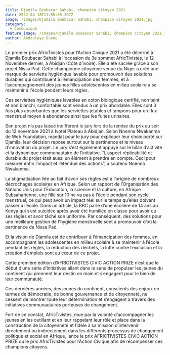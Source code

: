 ```yaml
---
title: Djamila Boubacar Sahabi, champion citoyen 2021
date: 2022-04-18T11:55:55.367Z
image: /images/Djamila Boubacar Sahabi, champion citoyen 2021.jpg
category:
  - Communiqué
feature_image: /images/Djamila Boubacar Sahabi, champion citoyen 2021.jpg
author: Abdoulaye Guene
---
```

Le premier prix AfricTivistes pour l’Action Civique 2021 a été décerné à Djamila Boubacar Sahabi à l'occasion du 3e sommet AfricTivistes, le 12 Novembre dernier, à Abidjan (Côte d’ivoire). Elle a été sacrée grâce à son projet Nissa Pad. Cette championne citoyenne venue du Niger a créé une marque de serviette hygiénique lavable pour promouvoir des solutions durables qui contribuent à l’émancipation des femmes, et à l’accompagnement des jeunes filles adolescentes en milieu scolaire à se maintenir à l'école pendant leurs règles.

Ces serviettes hygiéniques lavables en coton biologique certifié, non teint et non blanchi, confortable sont vendus à un prix abordable. Elles sont 3 fois plus absorbantes que les serviettes jetables et tampons pour un flux menstruel moyen à abondance ainsi que les fuites urinaires.

Son projet n’a pas laissé indifférent le jury lors de la remise du prix au soir du 12 novembre 2021 à Ivotel Plateau à Abidjan. Selon Nnenna Nwakanma de Web Foundation, mandat pour le jury pour expliquer leur choix porté sur Djamila,  leur décision repose surtout sur la pertinence et le niveau d’innovation du projet. Le jury s’est également appuyé sur le bilan d’activité et la dynamique communautaire de l’initiative. “L’aspect réplicabilité et durable du projet était aussi un élément à prendre en compte. Ceci pour mesurer enfin l’impact et l’étendue des actions”, a soutenu Nnenna Nwakanma. 

La stigmatisation liée au fait d’avoir ses règles est à l’origine de nombreux décrochages scolaires en Afrique. Selon un rapport de l’Organisation des Nations Unis pour l’Éducation, la science et la culture, en Afrique Subsaharienne, une fille sur 10 ne va pas à l’école pendant son cycle menstruel, ce qui peut avoir un  impact réel sur le temps qu’elles doivent passer à l’école. Dans un article, la BBC parle d’une écolière de 14 ans au Kenya qui s’est suicidée après avoir été humiliée en classe pour avoir eu ses règles et avoir  tâché son uniforme. Par conséquent, des solutions pour une meilleure gestion de l'hygiène menstruelle sont à promouvoir d’où la pertinence de Nissa Pad.

Et la vision de Djamila est de contribuer à l’émancipation des femmes, en accompagnant les adolescentes en milieu scolaire à se maintenir à l’école pendant les règles, la réduction des déchets, la lutte contre l’exclusion et la création d’emplois sont au cœur de ce projet.

Cette première édition d’AFRICTIVISTES CIVIC ACTION PRIZE n’est que le début  d’une série d’initiatives allant dans le sens de propulser les jeunes du continent qui prennent leur destin en main et s’engagent  pour le bien de leur communauté.

Ces dernières années, des jeunes du continent, conscients des enjeux en termes de démocratie, de bonne gouvernance et de citoyenneté, ne cessent de montrer toute leur détermination et s’engagent à travers des initiatives communautaires porteuses de  changement.

Fort de ce constat, AfricTivistes,  mue par la volonté  d’accompagner les jeunes en les outillant et en leur rappelant leur rôle et place  dans la construction de la citoyenneté et  fidèle à sa mission d’intervenir directement ou indirectement dans les différents processus de changement politique et social en Afrique,  lance le prix AFRICTIVISTES CIVIC ACTION PRIZE ou le prix AfricTivistes pour l’Action Civique afin de  récompenser ces champions citoyens.
